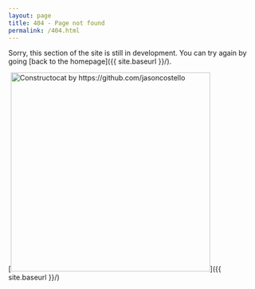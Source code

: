 ```yaml
---
layout: page
title: 404 - Page not found
permalink: /404.html
---
```


Sorry, this section of the site is still in development. You can try again by going [back to the homepage]({{ site.baseurl }}/).

[<img src="{{ site.baseurl }}/images/404.jpg" alt="Constructocat by https://github.com/jasoncostello" style="width: 400px;"/>]({{ site.baseurl }}/)

